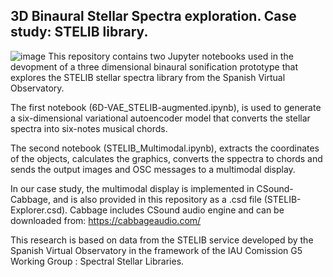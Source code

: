 ## 3D Binaural Stellar Spectra exploration. Case study: STELIB library.
![image](https://github.com/AdrianGRiber/3D-Binaural-STELIB/assets/79482127/f59a2f54-a8ba-4edb-a31b-75a16024d7f3)
This repository contains two Jupyter notebooks used in the devopment of a three dimensional binaural sonification prototype that explores the STELIB stellar spectra library from the Spanish Virtual Observatory.

The first notebook (6D-VAE_STELIB-augmented.ipynb), is used to generate a six-dimensional variational autoencoder model that converts the stellar spectra into six-notes musical chords.

The second notebook (STELIB_Multimodal.ipynb), extracts the coordinates of the objects, calculates the graphics, converts the sppectra to chords and sends the output images and OSC messages to a multimodal display. 

In our case study, the multimodal display is implemented in CSound-Cabbage, and is also provided in this repository as a .csd file (STELIB-Explorer.csd).
Cabbage includes CSound audio engine and can be downloaded from: https://cabbageaudio.com/

This research is based on data from the STELIB service developed by the Spanish Virtual Observatory in the framework of the IAU Comission G5 Working Group : Spectral Stellar Libraries.

